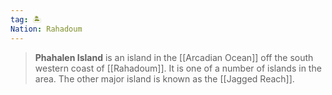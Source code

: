 ```yaml
---
tag: 🏝️
Nation: Rahadoum
---
```

> **Phahalen Island** is an island in the [[Arcadian Ocean]] off the south western coast of [[Rahadoum]]. It is one of a number of islands in the area. The other major island is known as the [[Jagged Reach]].








